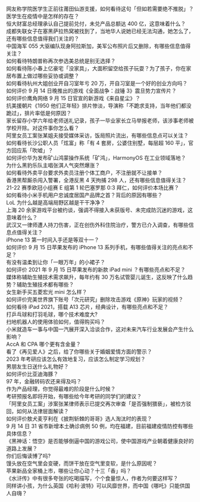 网友称学院医学生正前往莆田仙游支援，如何看待这句「但如若需要绝不推脱」？医学生在疫情中是怎样的存在？  
恒大财富总经理承认自己提前兑付，未兑产品总额达 400 亿，这意味着什么？  
成都失联女子在塞黑萨拉热窝被找到了，当地华人说她已经无法沟通，她怎么了，还有哪些信息值得我们关注的？  
中国海军 055 大驱编队现身阿拉斯加，美军公布照片后又删除，有哪些信息值得关注？  
如何看待特朗普称再次参选美总统是别无选择？  
如何看待陈小春上亿豪宅「没家具」，大面积留空给孩子玩耍？为了孩子，你在家居布置上做过哪些妥协或调整？  
如何看待杭州大姐创业开自习室年亏 20 万，开自习室是一个好的创业方向吗？  
如何评价 9 月 14 日晚推出的游戏《全面战争：战锤 3》震旦势力宣传片？  
如何评价鹰角网络 9 月 15 日官宣的新游戏《来自星尘》？  
抗美援朝片《1950 他们正年轻》排片惨淡，导演称「不跪求支持，当年他们都没跪过」，排片率低是何原因？  
家长留存小学六年给老师送礼记录，孩子一毕业家长立马举报老师，该涉事老师被学校开除。对这件事你怎么看？  
阿里女员工案张某姐夫接受媒体采访，饭局照片流出，有哪些信息点可以关注？  
如何看待长沙公职人员「炫富」称「有 4 套房，公婆住别墅，每层超 160 平」，官方回应系「吹嘘」？  
如何评价华为发布矿山鸿蒙操作系统「矿鸿」，HarmonyOS 在工业领域落地？  
为什么黑豹乐队主唱张淇人气突然爆涨？  
如何看待外卖平台要求外卖员注册个体工商户，不注册就不让接单？  
香港黑帮厮杀闯入警署，全港反黑 4 天拘捕 298 人，还有哪些信息值得关注？  
21-22 赛季欧冠小组赛 E 组第 1 轮巴塞罗那 0:3 拜仁，如何评价本场比赛？  
如何看待小米手机用户忠诚度居国产品牌之首？背后的原因有哪些？  
LoL 为什么越是高端局野区越是干干净净？  
上海 20 余家游戏平台被约谈，强调不得接入未获版号、未完成防沉迷的游戏，这意味着什么？  
武汉又一律师遭人持刀伤害，正在创伤外科住院治疗，警方已介入调查，有哪些信息点值得关注？  
iPhone 13 第一时间入手还是等双十一？  
如何评价 9 月 15 日苹果发布的 iPhone 13 系列手机，有哪些值得关注的亮点和不足？  
有没有温柔到让你「一眼万年」的小裙子？  
如何评价 2021 年 9 月 15 日苹果发布的新款 iPad mini ？有哪些亮点和不足？  
媒体称辅助生殖技术需求飙升，每年约有 30 万名试管婴儿诞生，这反映了什么趋势？辅助生殖技术都有哪些？  
女生新手买五菱宏光 mini 怎么样？  
如何评价完美世界旗下账号「次元研究」删除攻击游戏《原神》玩家的视频？  
如何看待 iPad 2021，搭载 A13 芯片，经典设计，有哪些亮点和不足？  
打乒乓球和打羽毛球，哪个技术难度大?  
扫地机器人的使用体验如何，值得购买吗？  
小米就造车一事与中国一汽展开深入洽谈合作，这对未来汽车行业发展会产生什么影响？  
AccA 和 CPA 哪个更有含金量？  
看了《再见爱人》之后，给了你哪些关于婚姻爱情方面的警示？  
2023 年考研应该怎么有效地复习，应该怎么制定学习规划？  
男朋友生日送什么礼物好？  
如何评价比亚迪海豚？  
97 年，金融转码农还来得及吗？  
作为产品经理，你觉得最难的阶段是什么时候？  
考研预报名即将开始，有哪些给今年考研的同学们的建议？  
「阿里女员工案」涉案张某律师表示已提交再次审查「是否强制猥亵」，被检方驳回，如何从法律层面解读？  
如何评价敖犬麦亨利在《披荆斩棘的哥哥》选人淘汰时的表现？  
9 月 14 日 31 省市新增本土确诊病例 50 例，均在福建，目前福建疫情防控有哪些具体信息？  
《黑神话：悟空》是否能够倒逼中国的游戏公司，使中国游戏产业朝着健康良好的道路上发展？  
你们后悔读博了吗?  
馒头放在空气里会变硬，而饼干放在空气里变软，是什么原因呢？  
苹果新品全家桶上市，哪些让你心动？十三「香」吗？  
《水浒传》中有很多夸张的吃喝描写，个个食量惊人，作者为何要这样写？  
同样讲小孩，为什么英国《哈利·波特》可以风靡世界，而中国《哪吒》只能供国人自嗨？  
